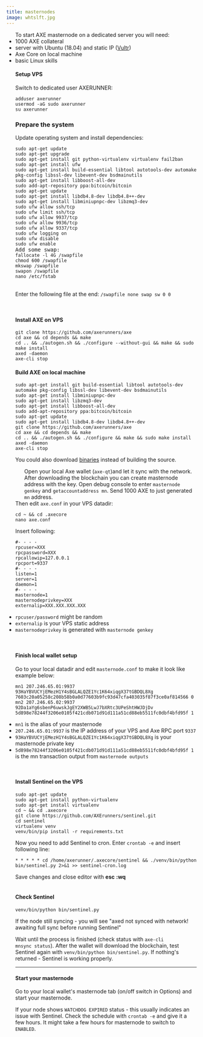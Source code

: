 ```yaml
---
title: masternodes
image: whtslft.jpg
---
```

<ul>
To start AXE masternode on a dedicated server you will need:
<li>1000 AXE collateral</li>
<li>server with Ubuntu (18.04) and static IP (<a href="https://www.vultr.com/?ref=7231821">Vultr</a>)</li>
<li>Axe Core on local machine</li>
<li>basic Linux skills</li>
</ul>
<ul>
<h4>Setup VPS</h4>
Switch to dedicated user AXERUNNER:
<pre><code>adduser axerunner
usermod -aG sudo axerunner
su axerunner</pre></code>
</ul>
<ul>
<h3 class="major">Prepare the system</h3>
Update operating system and install dependencies:
<pre><code>sudo apt-get update
sudo apt-get upgrade
sudo apt-get install git python-virtualenv virtualenv fail2ban
sudo apt-get install ufw
sudo apt-get install build-essential libtool autotools-dev automake pkg-config libssl-dev libevent-dev bsdmainutils
sudo apt-get install libboost-all-dev
sudo add-apt-repository ppa:bitcoin/bitcoin
sudo apt-get update
sudo apt-get install libdb4.8-dev libdb4.8++-dev
sudo apt-get install libminiupnpc-dev libzmq3-dev
sudo ufw allow ssh/tcp
sudo ufw limit ssh/tcp
sudo ufw allow 9937/tcp
sudo ufw allow 9936/tcp
sudo ufw allow 9337/tcp
sudo ufw logging on
sudo ufw disable
sudo ufw enable</code>
Add some swap:
<code>fallocate -l 4G /swapfile
chmod 600 /swapfile
mkswap /swapfile
swapon /swapfile
nano /etc/fstab</pre></code>
<br />
Enter the following file at the end: <code>/swapfile none swap sw 0 0</code><br /> 
</ul>
<ul>
<br />
<h4 class="major">Install AXE on VPS</h4>
<pre><code>git clone https://github.com/axerunners/axe
cd axe && cd depends && make
cd .. && ./autogen.sh && ./configure --without-gui && make && sudo make install
axed -daemon
axe-cli stop
</pre></code>
</ul>
<ul>
<h4 class="major">Build AXE on local machine</h4>
<pre><code>sudo apt-get install git build-essential libtool autotools-dev automake pkg-config libssl-dev libevent-dev bsdmainutils
sudo apt-get install libminiupnpc-dev
sudo apt-get install libzmq3-dev
sudo apt-get install libboost-all-dev
sudo add-apt-repository ppa:bitcoin/bitcoin
sudo apt-get update
sudo apt-get install libdb4.8-dev libdb4.8++-dev
git clone https://github.com/axerunners/axe
cd axe && cd depends && make
cd .. && ./autogen.sh && ./configure && make && sudo make install
axed -daemon
axe-cli stop</pre></code>
You could also download <a href="https://github.com/AXErunners/axe/releases">binaries</a> instead of building the source.
<ul>
Open your local Axe wallet (<code>axe-qt</code>)and let it sync with the network. After downloading the blockchain you can create masternode address with the key. Open debug console to enter <code>masternode genkey</code> and <code>getaccountaddress mn</code>. Send 1000 AXE to just generated <code>mn</code> address.
</ul>
Then edit <code>axe.conf</code> in your VPS datadir:
<pre><code>cd ~ && cd .axecore
nano axe.conf</pre></code>
Insert following:
<pre><code>#- - - -
rpcuser=XXX
rpcpassword=XXX
rpcallowip=127.0.0.1
rpcport=9337
#- - - -
listen=1
server=1
daemon=1
#- - - -
masternode=1
masternodeprivkey=XXX
externalip=XXX.XXX.XXX.XXX</pre></code>
<li><code>rpcuser/password</code> might be random</li>
<li><code>externalip</code> is your VPS static address</li>
<li><code>masternodeprivkey</code> is generated with <code>masternode genkey</code></li>
</ul>
<ul>
<br />
<h4 class="major">Finish local wallet setup</h4>
Go to your local datadir and edit <code>masternode.conf</code> to make it look like example below:
<pre><code>mn1 207.246.65.01:9937 93HaYBVUCYjEMezH1Y4sBGLALQZE1Yc1K64xiqgX37tGBDQL8Xg 7603c20a05258c208b58b0a0d77603b9fc93d47cfa403035f87f3ce0af814566 0
mn2 207.246.65.02:9937 92Da1aYg6sbenP6uwskJgEY2XWB5LwJ7bXRtc3UPeShtHWJDjDv 5d898e78244f3206e0105f421cdb071d91d111a51cd88eb5511fc0dbf4bfd95f 1</pre></code>
<li><code>mn1</code> is the alias of your masternode</li>
<li><code>207.246.65.01:9937</code> is the IP address of your VPS and Axe RPC port <code>9337</code></li>
<li><code>93HaYBVUCYjEMezH1Y4sBGLALQZE1Yc1K64xiqgX37tGBDQL8Xg</code> is your masternode private key</li>
<li><code>5d898e78244f3206e0105f421cdb071d91d111a51cd88eb5511fc0dbf4bfd95f 1</code> is the mn transaction output from <code>masternode outputs</code></li>
</ul>
<ul>
<br />
<h4 class="major">Install Sentinel on the VPS</h4>
<pre><code>sudo apt-get update
sudo apt-get install python-virtualenv
sudo apt-get install virtualenv
cd ~ && cd .axecore
git clone https://github.com/AXErunners/sentinel.git
cd sentinel
virtualenv venv
venv/bin/pip install -r requirements.txt</pre></code>
<section>
Now you need to add Sentinel to cron. Enter <code>crontab -e</code> and insert following line:
<pre><code>* * * * * cd /home/axerunner/.axecore/sentinel && ./venv/bin/python bin/sentinel.py 2>&1 >> sentinel-cron.log</pre></code>
Save changes and close editor with <strong>esc</strong> <strong>:</strong><strong>w</strong><strong>q</strong><br />
<br />
</section>
<h4 class="major">Check Sentinel</h4>
<pre><code>venv/bin/python bin/sentinel.py</pre></code>
If the node still syncing - you will see "axed not synced with network! awaiting full sync before running Sentinel"

Wait until the process is finished (check status with <code>axe-cli mnsync status</code>). After the wallet will download the blockchain, test Sentinel again with <code>venv/bin/python bin/sentinel.py</code>. If nothing's returned - Sentinel is working properly.
<hr class="hr-line">
<h4 class="major">Start your masternode</h4>
Go to your local wallet's masternode tab (on/off switch in Options) and start your masternode.

If your node shows <code>WATCHDOG EXPIRED</code> status - this usually indicates an issue with Sentinel. Check the schedule with <code>crontab -e</code> and give it a few hours. It might take a few hours for masternode to switch to <code>ENABLED</code>.

